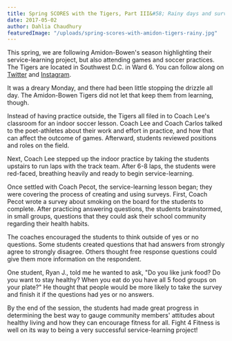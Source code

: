 ```yaml
---
title: Spring SCORES with the Tigers, Part III&#58; Rainy days and surveys
date: 2017-05-02
author: Dahlia Chaudhury
featuredImage: "/uploads/spring-scores-with-amidon-tigers-rainy.jpg"
---
```


This spring, we are following Amidon-Bowen's season highlighting their service-learning project, but also attending games and soccer practices. The Tigers are located in Southwest D.C. in Ward 6. You can follow along on [Twitter](https://twitter.com/DCSCORESInterns) and [Instagram](https://www.instagram.com/dc_scores/).

It was a dreary Monday, and there had been little stopping the drizzle all day. The Amidon-Bowen Tigers did not let that keep them from learning, though.

Instead of having practice outside, the Tigers all filed in to Coach Lee's classroom for an indoor soccer lesson. Coach Lee and Coach Carlos talked to the poet-athletes about their work and effort in practice, and how that can affect the outcome of games. Afterward, students reviewed positions and roles on the field.


Next, Coach Lee stepped up the indoor practice by taking the students upstairs to run laps with the track team. After 6-8 laps, the students were red-faced, breathing heavily and ready to begin service-learning.

Once settled with Coach Pecot, the service-learning lesson began; they were covering the process of creating and using surveys. First, Coach Pecot wrote a survey about smoking on the board for the students to complete. After practicing answering questions, the students brainstormed, in small groups, questions that they could ask their school community regarding their health habits.

The coaches encouraged the students to think outside of yes or no questions. Some students created questions that had answers from strongly agree to strongly disagree. Others thought free response questions could give them more information on the respondent.

One student, Ryan J., told me he wanted to ask, "Do you like junk food? Do you want to stay healthy? When you eat do you have all 5 food groups on your plate?" He thought that people would be more likely to take the survey and finish it if the questions had yes or no answers.

By the end of the session, the students had made great progress in determining the best way to gauge community members' attitudes about healthy living and how they can encourage fitness for all. Fight 4 Fitness is well on its way to being a very successful service-learning project!